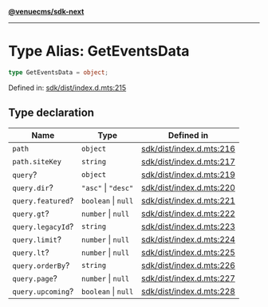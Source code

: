 [**@venuecms/sdk-next**](../Index.md)

***

# Type Alias: GetEventsData

```ts
type GetEventsData = object;
```

Defined in: [sdk/dist/index.d.mts:215](https://github.com/venuecms/sdk/blob/856f3c21fe737a18a698a4045f39e91f8662f370/packages/sdk/dist/index.d.mts#L215)

## Type declaration

| Name | Type | Defined in |
| ------ | ------ | ------ |
| <a id="path"></a> `path` | `object` | [sdk/dist/index.d.mts:216](https://github.com/venuecms/sdk/blob/856f3c21fe737a18a698a4045f39e91f8662f370/packages/sdk/dist/index.d.mts#L216) |
| `path.siteKey` | `string` | [sdk/dist/index.d.mts:217](https://github.com/venuecms/sdk/blob/856f3c21fe737a18a698a4045f39e91f8662f370/packages/sdk/dist/index.d.mts#L217) |
| <a id="query"></a> `query`? | `object` | [sdk/dist/index.d.mts:219](https://github.com/venuecms/sdk/blob/856f3c21fe737a18a698a4045f39e91f8662f370/packages/sdk/dist/index.d.mts#L219) |
| `query.dir`? | `"asc"` \| `"desc"` | [sdk/dist/index.d.mts:220](https://github.com/venuecms/sdk/blob/856f3c21fe737a18a698a4045f39e91f8662f370/packages/sdk/dist/index.d.mts#L220) |
| `query.featured`? | `boolean` \| `null` | [sdk/dist/index.d.mts:221](https://github.com/venuecms/sdk/blob/856f3c21fe737a18a698a4045f39e91f8662f370/packages/sdk/dist/index.d.mts#L221) |
| `query.gt`? | `number` \| `null` | [sdk/dist/index.d.mts:222](https://github.com/venuecms/sdk/blob/856f3c21fe737a18a698a4045f39e91f8662f370/packages/sdk/dist/index.d.mts#L222) |
| `query.legacyId`? | `string` | [sdk/dist/index.d.mts:223](https://github.com/venuecms/sdk/blob/856f3c21fe737a18a698a4045f39e91f8662f370/packages/sdk/dist/index.d.mts#L223) |
| `query.limit`? | `number` \| `null` | [sdk/dist/index.d.mts:224](https://github.com/venuecms/sdk/blob/856f3c21fe737a18a698a4045f39e91f8662f370/packages/sdk/dist/index.d.mts#L224) |
| `query.lt`? | `number` \| `null` | [sdk/dist/index.d.mts:225](https://github.com/venuecms/sdk/blob/856f3c21fe737a18a698a4045f39e91f8662f370/packages/sdk/dist/index.d.mts#L225) |
| `query.orderBy`? | `string` | [sdk/dist/index.d.mts:226](https://github.com/venuecms/sdk/blob/856f3c21fe737a18a698a4045f39e91f8662f370/packages/sdk/dist/index.d.mts#L226) |
| `query.page`? | `number` \| `null` | [sdk/dist/index.d.mts:227](https://github.com/venuecms/sdk/blob/856f3c21fe737a18a698a4045f39e91f8662f370/packages/sdk/dist/index.d.mts#L227) |
| `query.upcoming`? | `boolean` \| `null` | [sdk/dist/index.d.mts:228](https://github.com/venuecms/sdk/blob/856f3c21fe737a18a698a4045f39e91f8662f370/packages/sdk/dist/index.d.mts#L228) |

